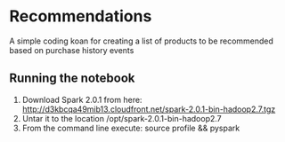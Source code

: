 # Recommendations
A simple coding koan for creating a list of products to be recommended based on purchase history events

## Running the notebook

 1. Download Spark 2.0.1 from here: http://d3kbcqa49mib13.cloudfront.net/spark-2.0.1-bin-hadoop2.7.tgz
 1. Untar it to the location /opt/spark-2.0.1-bin-hadoop2.7
 1. From the command line execute: source profile && pyspark
